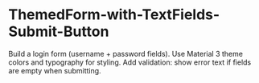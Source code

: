 # ThemedForm-with-TextFields-Submit-Button
Build a login form (username + password fields). Use Material 3 theme colors and typography for styling. Add validation: show error text if fields are empty when submitting.
